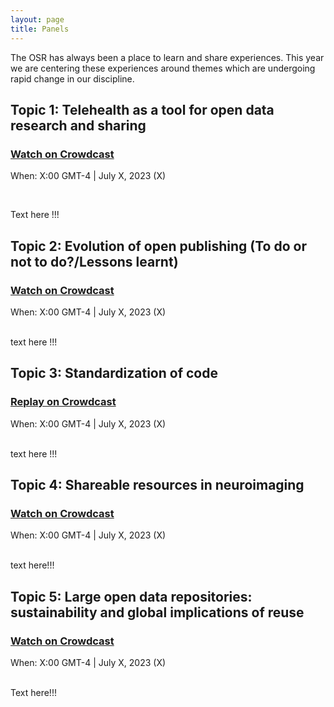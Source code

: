 ```yaml
---
layout: page
title: Panels
---
```


<html>
<script>

function getPanelSpeakersForPanelName(panelName) {
  // Filter all speakers to select only those that are in the given panel
  const speakers = {{ site.data.speakers | jsonify }};
  const panelSpeakers = speakers.filter(speaker => speaker.Panel !== undefined);
  return panelSpeakers.filter(speaker => (speaker.Panel && speaker.Panel.toLowerCase().includes(panelName.toLowerCase())));
}

function getUrlForSpeaker(speaker) {
  // Take website if available, then twitter, then github
  if (speaker.Website) {
    return speaker.Website;
  }
  if (speaker.Twitter) {
    return speaker.Twitter;
  }
  if (speaker.Github) {
    return speaker.Github;
  }

  return "";
}

function emptyStringForNull(element) {
  // Return empty string if the element is null to prevent the display of "null" on the page
  const out = element ? element : "";
  return out;
}

function getImageAssetPathForSpeaker(speaker) {
  // Retrieve image path of the speaker photo
  return `../img/speakers/${speaker.Name.toLowerCase().replaceAll(' ', '_')}.jpg`;
}

function formatSpeakerDiv(speaker) {
  // Generate a card for speaker with photo | name | panel job | affiliation | twitter | github
  // Only the speaker name is mandatory but you should check that there is a SURNAME_NAME.jpg
  // photo in the img/speakers folder
  // For the other fields, it only appears if the value is defined in the _data/speakers.csv
  if (!speaker.Name || speaker.Name === "") {
    return "";
  }

  const speakerUrl = getUrlForSpeaker(speaker);

  return `
    <div>
      <a style="color:#05323F" href="${speakerUrl}">
        <img src=${getImageAssetPathForSpeaker(speaker)} />

        <h3>${speaker.Name}</h3>
        ${speaker.Job ? `<h4>${speaker.Job}</h4>` : ""}
        ${speaker.Affiliation ? `<h6>${speaker.Affiliation}</h6>` : ""}
      </a>
      ${speaker.Twitter ? `<a target="_blank" href="${speaker.Twitter}"><i class="fa fa-twitter fa-2x"></i></a>` : ""}
      ${speaker.GitHub ? `<a target="_blank" href="${speaker.GitHub}"><i class="fa fa-github fa-2x"></i></a>` : ""}
    </div>
  `;
}

function displayPanel(panelName) {
  // Generate divs that contain all the speakers that are in the given panel
  const speakers = getPanelSpeakersForPanelName(panelName);
  return `${speakers.map(formatSpeakerDiv).join("")}`;
}

</script>
</html>


The OSR has always been a place to learn and share experiences.
This year we are centering these experiences around themes which are undergoing rapid change in our discipline.

## Topic 1: Telehealth as a tool for open data research and sharing
### <a href="https://www.crowdcast.io" target="_blank">Watch on Crowdcast</a>
When: X:00 GMT-4 | July X, 2023 (X) <br/>
<!-- <a href="https://add.eventable.com/events/629a28543ef85c3ac00e5e83/629a28568622ac08962b8c7f" class="eventable-link" target="_blank" data-key="629a28543ef85c3ac00e5e83" data-event="629a28568622ac08962b8c7f" data-style="1">Add to Calendar</a><br/> -->
<br/>

Text here !!!

<html>
<div class="panel-speakers" id="panel1"></div>

<script>
document.getElementById("open-science-panel").innerHTML = displayPanel("Open Science");
</script>
</html>

## Topic 2: Evolution of open publishing (To do or not to do?/Lessons learnt)
### <a href="https://www.crowdcast.io" target="_blank">Watch on Crowdcast</a>
When: X:00 GMT-4 | July X, 2023 (X) <br/>
<!-- <a href="https://add.eventable.com/events/629a28543ef85c3ac00e5e83/629a4a43a7c9374f60d948fd/" data-event="629a4a43a7c9374f60d948fd" class="eventable-link" target="_blank" data-key="629a28543ef85c3ac00e5e83" data-style="1">Add to Calendar</a><br/> -->
<br/>
 text here !!!
<html>
<div class="panel-speakers" id="panel2"></div>

<script>
document.getElementById("open-publishing-panel").innerHTML = displayPanel("Open Publishing");
</script>
</html>


## Topic 3: Standardization of code
### <a href="https://www.crowdcast.io" target="_blank">Replay on Crowdcast</a>
When: X:00 GMT-4 | July X, 2023 (X) <br/>
<!-- <a href="https://add.eventable.com/events/629a28543ef85c3ac00e5e83/629a4abd1fd9d50830ca3664/" data-event="629a4abd1fd9d50830ca3664" class="eventable-link" target="_blank" data-key="629a28543ef85c3ac00e5e83" data-style="1">Add to Calendar</a><br/> -->
<br/>
text here !!! 
<html>
<div class="panel-speakers" id="panel3"></div>

<script>
document.getElementById("open-code-panel").innerHTML = displayPanel("Open Code");
</script>
</html>


## Topic 4: Shareable resources in neuroimaging
### <a href="https://www.crowdcast.io" target="_blank">Watch on Crowdcast</a> 
When: X:00 GMT-4 | July X, 2023 (X) <br/>
<!-- <a href="https://add.eventable.com/events/629a28543ef85c3ac00e5e83/629a4b4210e33846f6e40e62/" data-event="629a4b4210e33846f6e40e62" class="eventable-link" target="_blank" data-key="629a28543ef85c3ac00e5e83" data-style="1">Add to Calendar</a><br/> -->
<br/>
text here!!! 
<html>
<div class="panel-speakers" id="panel4"></div>

<script>
document.getElementById("statistical-perspectives-panel").innerHTML = displayPanel("Statistical Perspectives");
</script>
</html>

## Topic 5: Large open data repositories: sustainability and global implications of reuse
### <a href="https://www.crowdcast.io" target="_blank">Watch on Crowdcast</a>  
When: X:00 GMT-4 | July X, 2023 (X) <br/>
<!-- <a href="https://add.eventable.com/events/629a28543ef85c3ac00e5e83/629a4ba20de33e392ef7ff06/" data-event="629a4ba20de33e392ef7ff06" class="eventable-link" target="_blank" data-key="629a28543ef85c3ac00e5e83" data-style="1">Add to Calendar</a><br/> -->
<br/>
Text here!!!

<html>
<div class="panel-speakers" id="panel5"></div>

<script>
document.getElementById("social-bias-panel").innerHTML = displayPanel("Social Bias");
</script>
</html>
